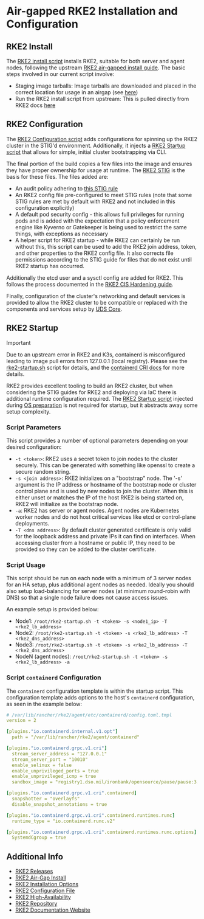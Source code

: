 # Air-gapped RKE2 Installation and Configuration

## RKE2 Install

The [RKE2 install script](../packages/uds-rke2/scripts/rke2/rke2-install.sh) installs RKE2, suitable for both server and agent nodes, following the upstream [RKE2 air-gapped install guide](https://docs.rke2.io/install/airgap). The basic steps involved in our current script involve:

- Staging image tarballs: Image tarballs are downloaded and placed in the correct location for usage in an airgap (see [here](https://docs.rke2.io/install/airgap#tarball-method))
- Run the RKE2 install script from upstream: This is pulled directly from RKE2 docs [here](https://docs.rke2.io/install/airgap#rke2-installsh-script-install)

## RKE2 Configuration

The [RKE2 Configuration script](../packages/uds-rke2/scripts/rke2/rke2-config.sh) adds configurations for spinning up the RKE2 cluster in the STIG'd environment. Additionally, it injects a [RKE2 Startup script](../packages/uds-rke2/scripts/rke2/configs/rke2-startup.sh) that allows for simple, initial cluster bootstrapping via CLI.

The final portion of the build copies a few files into the image and ensures they have proper ownership for usage at runtime. The [RKE2 STIG](https://www.stigviewer.com/stig/rancher_government_solutions_rke2/2022-10-13/) is the basis for these files. The files added are:

- An audit policy adhering to [this STIG rule](https://www.stigviewer.com/stig/rancher_government_solutions_rke2/2022-10-13/finding/V-254555)
- An RKE2 config file pre-configured to meet STIG rules (note that some STIG rules are met by default with RKE2 and not included in this configuration explicitly)
- A default pod security config - this allows full privileges for running pods and is added with the expectation that a policy enforcement engine like Kyverno or Gatekeeper is being used to restrict the same things, with exceptions as necessary
- A helper script for RKE2 startup - while RKE2 can certainly be run without this, this script can be used to add the RKE2 join address, token, and other properties to the RKE2 config file. It also corrects file permissions according to the STIG guide for files that do not exist until RKE2 startup has occurred.

Additionally the etcd user and a sysctl config are added for RKE2. This follows the process documented in the [RKE2 CIS Hardening guide](https://docs.rke2.io/security/hardening_guide#ensure-etcd-is-configured-properly).

Finally, configuration of the cluster's networking and default services is provided to allow the RKE2 cluster to be compatible or replaced with the components and services setup by [UDS Core](https://github.com/defenseunicorns/uds-core).

## RKE2 Startup

> [!IMPORTANT]  
> Due to an upstream error in RKE2 and K3s, containerd is misconfigured leading to image pull errors from 127.0.0.1 (local registry). Please see the [rke2-startup.sh](../packages/uds-rke2/scripts/rke2/configs/rke2-startup.sh) script for details, and the [containerd CRI docs](https://github.com/containerd/cri/blob/master/docs/config.md) for more details.

RKE2 provides excellent tooling to build an RKE2 cluster, but when considering the STIG guides for RKE2 and deploying via IaC there is additional runtime configuration required. The [RKE2 Startup script](../packages/uds-rke2/scripts/rke2/configs/rke2-startup.sh) injected during [OS preparation](./OS.md) is not required for startup, but it abstracts away some setup complexity.

### Script Parameters

This script provides a number of optional parameters depending on your desired configuration:

- `-t <token>`: RKE2 uses a secret token to join nodes to the cluster securely. This can be generated with something like openssl to create a secure random string.
- `-s <join address>`: RKE2 initializes on a "bootstrap" node. The '-s' argument is the IP address or hostname of the bootstrap node or cluster control plane and is used by new nodes to join the cluster. When this is either unset or matches the IP of the host RKE2 is being started on, RKE2 will initialize as the bootstrap node.
- `-a`: RKE2 has server or agent nodes. Agent nodes are Kubernetes worker nodes and do not host critical services like etcd or control-plane deployments.
- `-T <dns address>`: By default cluster generated certificate is only valid for the loopback address and private IPs it can find on interfaces. When accessing cluster from a hostname or public IP, they need to be provided so they can be added to the cluster certificate.

### Script Usage

This script should be run on each node with a minimum of 3 server nodes for an HA setup, plus additional agent nodes as needed. Ideally you should also setup load-balancing for server nodes (at minimum round-robin with DNS) so that a single node failure does not cause access issues.

An example setup is provided below:

- Node1: `/root/rke2-startup.sh -t <token> -s <node1_ip> -T <rke2_lb_address>`
- Node2: `/root/rke2-startup.sh -t <token> -s <rke2_lb_address> -T <rke2_dns_address>`
- Node3: `/root/rke2-startup.sh -t <token> -s <rke2_lb_address> -T <rke2_dns_address>`
- NodeN (agent nodes): `/root/rke2-startup.sh -t <token> -s <rke2_lb_address> -a`

### Script `containerd` Configuration

The `containerd` configuration template is within the startup script. This configuration template adds options to the host's `containerd` configuration, as seen in the example below:

```yaml
# /var/lib/rancher/rke2/agent/etc/containerd/config.toml.tmpl
version = 2

[plugins."io.containerd.internal.v1.opt"]
  path = "/var/lib/rancher/rke2/agent/containerd"

[plugins."io.containerd.grpc.v1.cri"]
  stream_server_address = "127.0.0.1"
  stream_server_port = "10010"
  enable_selinux = false
  enable_unprivileged_ports = true
  enable_unprivileged_icmp = true
  sandbox_image = "registry1.dso.mil/ironbank/opensource/pause/pause:3.9"

[plugins."io.containerd.grpc.v1.cri".containerd]
  snapshotter = "overlayfs"
  disable_snapshot_annotations = true

[plugins."io.containerd.grpc.v1.cri".containerd.runtimes.runc]
  runtime_type = "io.containerd.runc.v2"

[plugins."io.containerd.grpc.v1.cri".containerd.runtimes.runc.options]
  SystemdCgroup = true
```

## Additional Info

- [RKE2 Releases](https://github.com/rancher/rke2/releases)
- [RKE2 Air-Gap Install](https://docs.rke2.io/install/airgap#tarball-method)
- [RKE2 Installation Options](https://docs.rke2.io/install/methods)
- [RKE2 Configuration File](https://docs.rke2.io/install/configuration)
- [RKE2 High-Availability](https://ranchermanager.docs.rancher.com/how-to-guides/new-user-guides/kubernetes-cluster-setup/rke2-for-rancher)
- [RKE2 Repository](https://github.com/rancher/rke2)
- [RKE2 Documentation Website](https://docs.rke2.io/install/quickstart)
